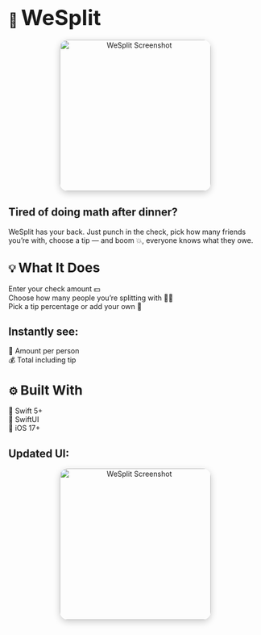 # 🍕 <span style="font-size: 42px;">WeSplit</span>
<p align="center"> <img src="https://github.com/user-attachments/assets/6d6dd89f-0f6d-43b1-8451-cf5eae197092" alt="WeSplit Screenshot" width="300" style="border-radius: 16px; box-shadow: 0 4px 14px rgba(0,0,0,0.2);" /> </p>

## Tired of doing math after dinner?
WeSplit has your back. Just punch in the check, pick how many friends you’re with, choose a tip — and boom 💥, everyone knows what they owe.

## 💡 <span style="font-size: 26px;">What It Does</span>
Enter your check amount 💵  
Choose how many people you’re splitting with 👯‍♀️  
Pick a tip percentage or add your own 🧮  
## Instantly see:  
💸 Amount per person  
💰 Total including tip  
## ⚙️ <span style="font-size: 26px;">Built With</span>
🧠 Swift 5+  
🎨 SwiftUI  
📱 iOS 17+  
## Updated UI:
<p align="center"> <img src="https://github.com/user-attachments/assets/0ba34d04-758c-41a2-8399-1687d13ca1c0" alt="WeSplit Screenshot" width="300" style="border-radius: 16px; box-shadow: 0 4px 14px rgba(0,0,0,0.2);" /> </p>
